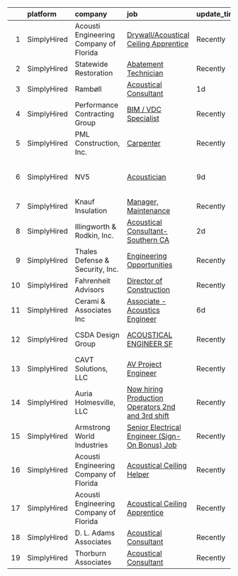 

|    | platform    | company                                | job                                                                                                                                                                  | update_time   | location                         |
|---:|:------------|:---------------------------------------|:---------------------------------------------------------------------------------------------------------------------------------------------------------------------|:--------------|:---------------------------------|
|  1 | SimplyHired | Acousti Engineering Company of Florida | [Drywall/Acoustical Ceiling Apprentice](https://www.simplyhired.com/job/IQJe2Hf3SJGVjgtjKMdKBzYTjhDBzXSDvQwnNY0L71x8CvlmyYJNMQ?q=acoustical+engineering)             | Recently      | Atlanta, GA +1 location          |
|  2 | SimplyHired | Statewide Restoration                  | [Abatement Technician](https://www.simplyhired.com/job/uBqUPBbzmHEXvDxDJeHSpm25OX_IcjlJGZA8-rv1eF863TGKgBMJHw?q=acoustical+engineering)                              | Recently      | Mesa, AZ                         |
|  3 | SimplyHired | Rambøll                                | [Acoustical Consultant](https://www.simplyhired.com/job/MFqaGesd6kiGVm0A167fbu7a3dedskTsdPZBmjeo8y7QGstsi68s4Q?q=acoustical+engineering)                             | 1d            | Overland Park, KS                |
|  4 | SimplyHired | Performance Contracting Group          | [BIM / VDC Specialist](https://www.simplyhired.com/job/8GlidnHSVhrzjVnpaRjsxRu-SfryFxzBIlBFCe-h8OZvPlIQtQx0ww?q=acoustical+engineering)                              | Recently      | Holliston, MA                    |
|  5 | SimplyHired | PML Construction, Inc.                 | [Carpenter](https://www.simplyhired.com/job/BBSeLyXJ_Gdifu06l26BlPh7YkkIaWaQ68A0kktI7JjA9izvDD6BLA?q=acoustical+engineering)                                         | Recently      | Omaha, NE                        |
|  6 | SimplyHired | NV5                                    | [Acoustician](https://www.simplyhired.com/job/MdhDhhFLmxJL-Hd_WGRwKRFX5g2EaBvMdZn_K4BTdWGneEGtMygZcQ?q=acoustical+engineering)                                       | 9d            | Los Angeles, CA +1 location      |
|  7 | SimplyHired | Knauf Insulation                       | [Manager, Maintenance](https://www.simplyhired.com/job/HkmUSIMS3BogK0W1tNICO060IsKtQyGK_hFA6Tqq1u3fRiksmDHXUQ?q=acoustical+engineering)                              | Recently      | McGregor, TX                     |
|  8 | SimplyHired | Illingworth & Rodkin, Inc.             | [Acoustical Consultant-Southern CA](https://www.simplyhired.com/job/nae9STznBhkVrkV4bdipkYbo7XMV4XMzpa_4vFNoBGfMjfQVG_tJnw?q=acoustical+engineering)                 | 2d            | Cotati, CA                       |
|  9 | SimplyHired | Thales Defense & Security, Inc.        | [Engineering Opportunities](https://www.simplyhired.com/job/GQYUDebkjM3Iv_RYWGEw3ZECINlu80qmZjsswCP-ZqQUiVLk-Zq0Dg?q=acoustical+engineering)                         | Recently      | New York, NY                     |
| 10 | SimplyHired | Fahrenheit Advisors                    | [Director of Construction](https://www.simplyhired.com/job/wHiPUB06TqviDxr5Gl88l6Ff1Z6G6KJ76rpZDLpO34Nzw1Q6lA7WBg?q=acoustical+engineering)                          | Recently      | Martinsville, VA                 |
| 11 | SimplyHired | Cerami & Associates Inc                | [Associate - Acoustics Engineer](https://www.simplyhired.com/job/s2Y-FX6_VeupnWjiVU3Sy0BuCfy5V4VuSJSgzVm8IxglCbq7eNIe_w?q=acoustical+engineering)                    | 6d            | New York, NY                     |
| 12 | SimplyHired | CSDA Design Group                      | [ACOUSTICAL ENGINEER SF](https://www.simplyhired.com/job/KEuE8AkvuxN_MJ_3EkDa9T_kCJLoNhZKitTGFA8-h4HmrVLk0lP45A?q=acoustical+engineering)                            | Recently      | San Francisco, CA                |
| 13 | SimplyHired | CAVT Solutions, LLC                    | [AV Project Engineer](https://www.simplyhired.com/job/QyWO_lH0zp6hiPORvJqW7dv6dQq72igDnDnDg_0tKpIYvAC65Ytwmg?q=acoustical+engineering)                               | Recently      | North Andover, MA                |
| 14 | SimplyHired | Auria Holmesville, LLC                 | [Now hiring Production Operators 2nd and 3rd shift](https://www.simplyhired.com/job/zQhvHeeysy6t51FebCGHN7_HLZejWoWyhTRQCQwvOfI79Jn8d8BSpg?q=acoustical+engineering) | Recently      | Holmesville, OH                  |
| 15 | SimplyHired | Armstrong World Industries             | [Senior Electrical Engineer (Sign-On Bonus) Job](https://www.simplyhired.com/job/wZiSnVLSjpLT052DzH071WcLVqJydD4NrvhepoqZJNZKbDfhYph5Cw?q=acoustical+engineering)    | Recently      | Macon, GA                        |
| 16 | SimplyHired | Acousti Engineering Company of Florida | [Acoustical Ceiling Helper](https://www.simplyhired.com/job/RFmnmZd2I4xnUnXVlhVJi2BpZx4tajRq7urjCTJ6hfYa_1PDG5LLuw?q=acoustical+engineering)                         | Recently      | Lake Worth, FL +4 locations      |
| 17 | SimplyHired | Acousti Engineering Company of Florida | [Acoustical Ceiling Apprentice](https://www.simplyhired.com/job/DEBH7CLFrGXkTsVX_eyjR9ev47xIhk7iQv7QvWLzMllm3e2Vpm9I1Q?q=acoustical+engineering)                     | Recently      | West Palm Beach, FL +4 locations |
| 18 | SimplyHired | D. L. Adams Associates                 | [Acoustical Consultant](https://www.simplyhired.com/job/QpF34ie5MPHYag-4zpfxTnzj9hC730imPC1KDYgnqSYGeKQV3zC1sQ?q=acoustical+engineering)                             | Recently      | Remote                           |
| 19 | SimplyHired | Thorburn Associates                    | [Acoustical Consultant](https://www.simplyhired.com/job/9jKxff2NaXXGffiLQGzpaj1AdYk46dV_bxOMSmviFK-EJKYbUXBj1Q?q=acoustical+engineering)                             | Recently      | Remote                           |